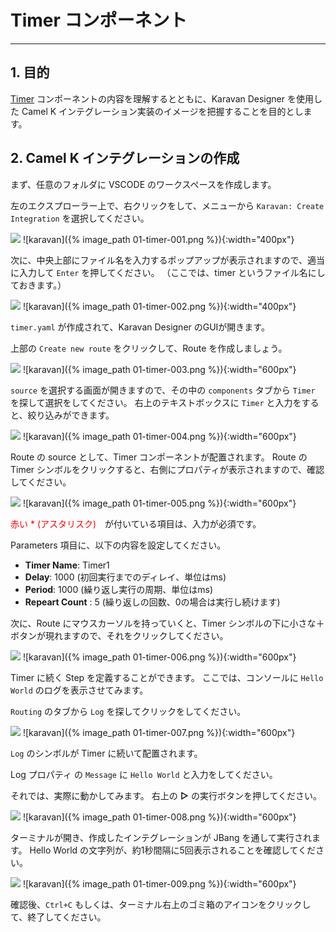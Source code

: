 # Timer コンポーネント
---

## 1. 目的

[Timer](https://camel.apache.org/components/3.18.x/timer-component.html) コンポーネントの内容を理解するとともに、Karavan Designer を使用した Camel K インテグレーション実装のイメージを把握することを目的とします。

## 2. Camel K インテグレーションの作成

まず、任意のフォルダに VSCODE のワークスペースを作成します。

左のエクスプローラー上で、右クリックをして、メニューから `Karavan: Create Integration` を選択してください。

![](images/01-timer-001.png)
![karavan]({% image_path 01-timer-001.png %}){:width="400px"}

次に、中央上部にファイル名を入力するポップアップが表示されますので、適当に入力して `Enter` を押してください。
（ここでは、timer というファイル名にしておきます。）

![](images/01-timer-002.png)
![karavan]({% image_path 01-timer-002.png %}){:width="400px"}

`timer.yaml` が作成されて、Karavan Designer のGUIが開きます。

上部の `Create new route` をクリックして、Route を作成しましょう。

![](images/01-timer-003.png)
![karavan]({% image_path 01-timer-003.png %}){:width="600px"}

`source` を選択する画面が開きますので、その中の `components` タブから `Timer` を探して選択をしてください。
右上のテキストボックスに `Timer` と入力をすると、絞り込みができます。

![](images/01-timer-004.png)
![karavan]({% image_path 01-timer-004.png %}){:width="600px"}

Route の source として、Timer コンポーネントが配置されます。
Route の Timer シンボルをクリックすると、右側にプロパティが表示されますので、確認してください。

![](images/01-timer-005.png)
![karavan]({% image_path 01-timer-005.png %}){:width="600px"}

 <span style="color: red">赤い * (アスタリスク)</span>　が付いている項目は、入力が必須です。

Parameters 項目に、以下の内容を設定してください。
 * **Timer Name**: Timer1
 * **Delay**: 1000 (初回実行までのディレイ、単位はms)
 * **Period**: 1000 (繰り返し実行の周期、単位はms)
 * **Repeart Count** : 5 (繰り返しの回数、0の場合は実行し続けます)

次に、Route にマウスカーソルを持っていくと、Timer シンボルの下に小さな＋ボタンが現れますので、それをクリックしてください。

![](images/01-timer-006.png)
![karavan]({% image_path 01-timer-006.png %}){:width="600px"}

Timer に続く Step を定義することができます。
ここでは、コンソールに `Hello World` のログを表示させてみます。

`Routing` のタブから `Log` を探してクリックをしてください。

![](images/01-timer-007.png)
![karavan]({% image_path 01-timer-007.png %}){:width="600px"}

`Log` のシンボルが Timer に続いて配置されます。

Log プロパティ の `Message` に `Hello World` と入力をしてください。

それでは、実際に動かしてみます。
右上の **▷** の実行ボタンを押してください。

![](images/01-timer-008.png)
![karavan]({% image_path 01-timer-008.png %}){:width="600px"}

ターミナルが開き、作成したインテグレーションが JBang を通して実行されます。
Hello World の文字列が、約1秒間隔に5回表示されることを確認してください。

![](images/01-timer-009.png)
![karavan]({% image_path 01-timer-009.png %}){:width="600px"}

確認後、`Ctrl+C` もしくは、ターミナル右上のゴミ箱のアイコンをクリックして、終了してください。